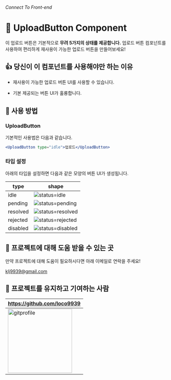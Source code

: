 ###### Connect To Front-end

# 📌 UploadButton Component

이 업로드 버튼은 기본적으로 **무려 5가지의 상태를 제공합니다.** 업로드 버튼 컴포넌트를 사용하여 편리하게 재사용이 가능한 업로드 버튼을 만들어보세요!

## 👍 당신이 이 컴포넌트를 사용해야만 하는 이유

- 재사용이 가능한 업로드 버튼 UI를 사용할 수 있습니다.

- 기본 제공되는 버튼 UI가 훌륭합니다.

## 🔨 사용 방법

### UploadButton

기본적인 사용법은 다음과 같습니다.

```jsx
<UploadButton type="idle">업로드</UploadButton>
```

### 타입 설정

아래의 타입을 설정하면 다음과 같은 모양의 버튼 UI가 생성됩니다.

| type  | shape  |
|---|---|
| idle  | ![status=idle](https://user-images.githubusercontent.com/98298711/199712421-9706a07e-1ccf-4791-9676-d38bc62de782.png)|
| pending |![status=pending](https://user-images.githubusercontent.com/98298711/199712569-b7c6ce4e-2ac3-49cf-b415-93c4e8c64135.png)|
| resolved |![status=resolved](https://user-images.githubusercontent.com/98298711/199712616-84632587-61aa-4bf3-9c0c-1b526a86211e.png)|
|rejected|![status=rejected](https://user-images.githubusercontent.com/98298711/199712758-cc85ccce-2b65-4428-9b3d-964e1a5c2d59.png)|
|disabled|![status=disabled](https://user-images.githubusercontent.com/98298711/199712796-8fd706b9-292f-483c-9fcf-e3980427cf74.png)|

## 🌈 프로젝트에 대해 도움 받을 수 있는 곳

만약 프로젝트에 대해 도움이 필요하시다면 아래 이메일로 연락을 주세요!

klj9939@gmail.com

## 🐸 프로젝트를 유지하고 기여하는 사람

|https://github.com/loco9939|
|---|
|<img src="https://user-images.githubusercontent.com/98298711/199714598-ab7c50e3-9f03-48f8-b9bc-73edb5ba08d5.jpeg" alt="gitprofile" style="width:200px;"/>|
